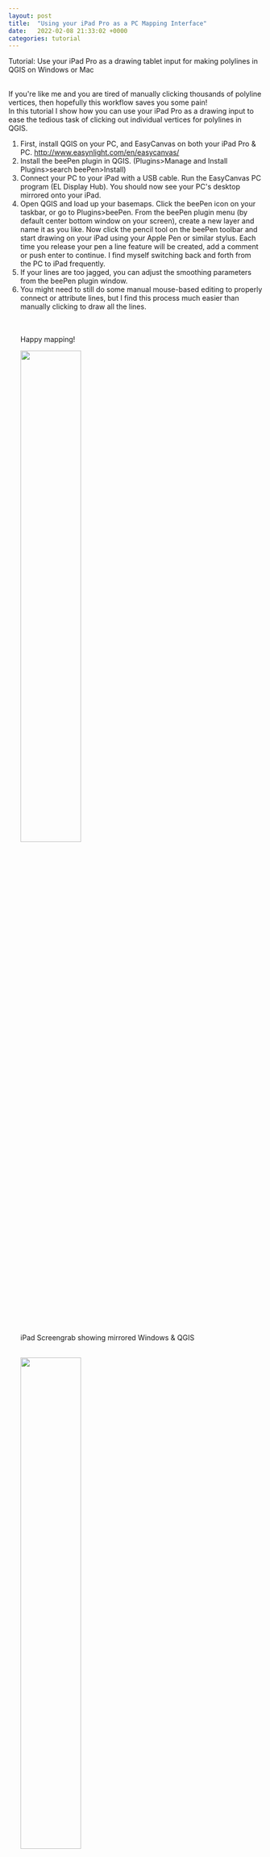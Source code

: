 ```yaml
---
layout: post
title:  "Using your iPad Pro as a PC Mapping Interface"
date:   2022-02-08 21:33:02 +0000
categories: tutorial
---
```

Tutorial: Use your iPad Pro as a drawing tablet input for making polylines in QGIS on Windows or Mac  <br><br>

If you're like me and you are tired of manually clicking thousands of polyline vertices, then hopefully this workflow saves you some pain! <br>
In this tutorial I show how you can use your iPad Pro as a drawing input to ease the tedious task of clicking out individual vertices for polylines in QGIS.
<ol>
<li> First, install QGIS on your PC, and EasyCanvas on both your iPad Pro & PC. <a href="http://www.easynlight.com/en/easycanvas/">http://www.easynlight.com/en/easycanvas/</a>

<li> Install the beePen plugin in QGIS. (Plugins>Manage and Install Plugins>search beePen>Install) 

<li> Connect your PC to your iPad with a USB cable. Run the EasyCanvas PC program (EL Display Hub). You should now see your PC's desktop mirrored onto your iPad.

<li> Open QGIS and load up your basemaps. Click the beePen icon on your taskbar, or go to Plugins>beePen. From the beePen plugin menu (by default center bottom window on your screen), create a new layer and name it as you like. Now click the pencil tool on the beePen toolbar and start drawing on your iPad using your Apple Pen or similar stylus. Each time you release your pen a line feature will be created, add a comment or push enter to continue. I find myself switching back and forth from the PC to iPad frequently. 

<li> If your lines are too jagged, you can adjust the smoothing parameters from the beePen plugin window. 


<li> You might need to still do some manual mouse-based editing to properly connect or attribute lines, but I find this process much easier than manually clicking to draw all the lines.

<br><br> Happy mapping! 
 

<img src="/assets/images/posts/02-08/iPadScreen.png" width="50%" height="auto" align="center"/><br>
  iPad Screengrab showing mirrored Windows & QGIS<br> <br>

<img src="/assets/images/posts/02-08/iPadPen.jpg" width="50%" height="auto" align="center"/><br>
  Using a pen stylus to draw polylines in QGIS<br> <br>

